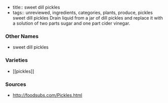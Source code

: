 - title:: sweet dill pickles
- tags:: unreviewed, ingredients, categories, plants, produce, pickles
sweet dill pickles Drain liquid from a jar of dill pickles and replace it with a solution of two parts sugar and one part cider vinegar.

### Other Names

* sweet dill pickles

### Varieties

* [[pickles]]

### Sources
* http://foodsubs.com/Pickles.html

